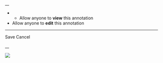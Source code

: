 __

  *   * Allow anyone to **view** this annotation
  * Allow anyone to **edit** this annotation



* * *

Save Cancel

__




![](https://bat.bing.com/action/0?ti=56018282&Ver=2&mid=e9e392f0-001a-4e56-9578-314ee37598b5&sid=201ffde0635411ee902411d77b750559&vid=20202bf0635411ee9ac03f2e618b0b9f&vids=0&msclkid=N&pi=0&lg=en-US&sw=800&sh=600&sc=24&nwd=1&tl=Shortform%20%7C%20As%20A%20Man%20Thinketh&p=https%3A%2F%2Fwww.shortform.com%2Fapp%2Fbook%2Fas-a-man-thinketh%2Fthe-power-of-thought&r=&lt=592&evt=pageLoad&sv=1&rn=403927)
